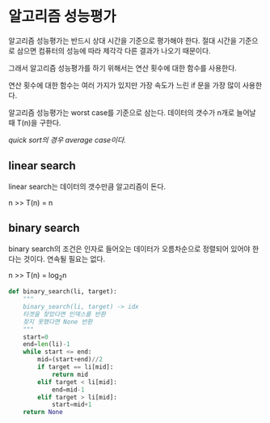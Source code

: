# 알고리즘 성능평가

알고리즘 성능평가는 반드시 상대 시간을 기준으로 평가해야 한다. 절대 시간을 기준으로 삼으면 컴퓨터의 성능에 따라 제각각 다른 결과가 나오기 때문이다.

그래서 알고리즘 성능평가를 하기 위해서는 연산 횟수에 대한 함수를 사용한다.

연산 횟수에 대한 함수는 여러 가지가 있지만 가장 속도가 느린 if 문을 가장 많이 사용한다.



알고리즘 성능평가는 worst case를 기준으로 삼는다. 데이터의 갯수가 n개로 늘어날 때 T(n)을 구한다.

*quick sort의 경우 average case이다.*

## linear search

linear search는 데이터의 갯수만큼 알고리즘이 돈다.

n >> T(n) = n



## binary search

binary search의 조건은 인자로 들어오는 데이터가 오름차순으로 정렬되어 있어야 한다는 것이다. 연속될 필요는 없다.

n >> T(n) = log<sub>2</sub>n

```python
def binary_search(li, target):
    """
    binary_search(li, target) -> idx
    타겟을 찾았다면 인덱스를 반환
    찾지 못했다면 None 반환
    """
    start=0
    end=len(li)-1
    while start <= end:
        mid=(start+end)//2
        if target == li[mid]:
            return mid
        elif target < li[mid]:
            end=mid-1
        elif target > li[mid]:
            start=mid+1
    return None
```

